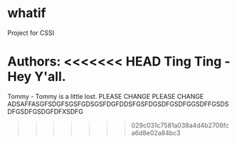 # whatif
Project for CSSI

Authors:
<<<<<<< HEAD
Ting Ting - Hey Y'all.
=======
Tommy - Tommy is a little lost.
PLEASE CHANGE
PLEASE
CHANGE
ADSAFFASGFSDGFSGSFGDSGSFDGFDDSFGSFDGSDFGSDFGGSDFFGSDSDFGSDFGSDGFDFXSDFG

>>>>>>> 029c031c7581a038a4d4b2706fca6d8e02a84bc3
